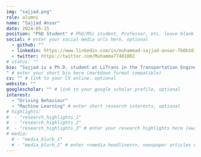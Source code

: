 ```yaml
---
img: "sajjad.png"
role: alumni
name: "Sajjad Ansar"
date: 2024-05-15
position: "PhD Student" # PhD/MSc student, Professor, etc. leave blank if not applicable
social: # enter your social media urls here, optional
  - github: ""
  - linkedin: https://www.linkedin.com/in/muhammad-sajjad-ansar-7b0b10119/
  - twitter: https://twitter.com/Muhamma77401002
# status: ""
bio: "Sajjad is a Ph.D. student at LiTrans in the Transportation Engineering program at Ryerson University, supervised by Dr. Bilal Farooq. His research focused on driving behavior associated with autonomous vehicles. Sajjad received a B.S. degree in transportation engineering from the University of Engineering and Technology, Lahore, Pakistan in 2018. Chinese Scholarship Council (CSC) nominated him as a master's degree scholar on the full scholarship for the period fall-2018 to 2020. Sajjad worked as a research assistant collaborated with the Jiangsu Key Laboratory of Urban ITS and the Innovation Center of Modern Traffic Technologies at Southeast University.
" # enter your short bio here (markdown format compatible)
cv: "" # link to your CV online, optional
website: ""
googlescholar: "" # link to your google scholar profile, optional
interest:
  - "Driving Behaviour"
  - "Machine Learning" # enter short research interests, optional
# highlights:
#  - "research_highlights_1"
#  - "research_highlights_2"
#  - "research_highlights_3" # enter your research highlights here (awards, achievements, etc.), optional
# media:
  # - "media_blurb_1"
  # - "media_blurb_2" # enter <<media headlines>>, newspaper articles etc...
---
```

